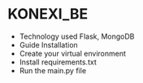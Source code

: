 # KONEXI_BE

- Technology used Flask, MongoDB
- Guide Installation
- Create your virtual environment
- Install requirements.txt
- Run the main.py file